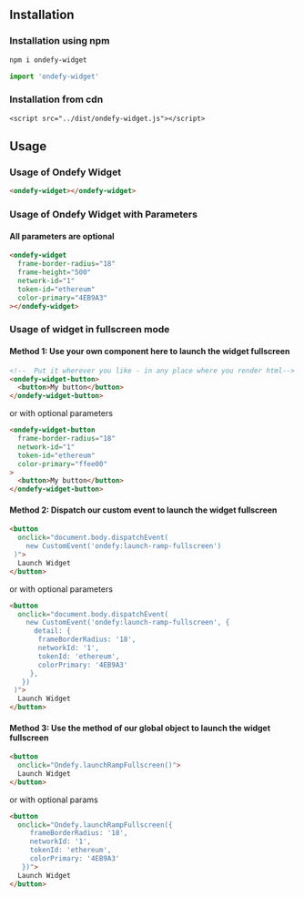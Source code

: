 ## Installation

### Installation using npm

```bash
npm i ondefy-widget
```

```javascript
import 'ondefy-widget'
```

### Installation from cdn
```
<script src="../dist/ondefy-widget.js"></script>
```

## Usage 

### Usage of Ondefy Widget

```html
<ondefy-widget></ondefy-widget>
```

### Usage of Ondefy Widget with Parameters

#### All parameters are optional
```html
<ondefy-widget
  frame-border-radius="18"
  frame-height="500"
  network-id="1"
  token-id="ethereum"
  color-primary="4EB9A3"
></ondefy-widget>
```

### Usage of widget in fullscreen mode

#### Method 1: Use your own component here to launch the widget fullscreen
```html
<!--  Put it wherever you like - in any place where you render html-->
<ondefy-widget-button>
  <button>My button</button>
</ondefy-widget-button>
```

or with optional parameters
```html
<ondefy-widget-button
  frame-border-radius="18"
  network-id="1"
  token-id="ethereum"
  color-primary="ffee00"
>
  <button>My button</button>
</ondefy-widget-button>
```


#### Method 2: Dispatch our custom event to launch the widget fullscreen
```html
<button
  onclick="document.body.dispatchEvent(
    new CustomEvent('ondefy:launch-ramp-fullscreen')
 )">
  Launch Widget
</button>
```

or with optional parameters
```html
<button
  onclick="document.body.dispatchEvent(
    new CustomEvent('ondefy:launch-ramp-fullscreen', {
      detail: {
       frameBorderRadius: '18',
       networkId: '1',
       tokenId: 'ethereum',
       colorPrimary: '4EB9A3'
     },
   })
 )">
  Launch Widget
</button>
```

#### Method 3: Use the method of our global object to launch the widget fullscreen
```html
<button
  onclick="Ondefy.launchRampFullscreen()">
  Launch Widget
</button>
```

or with optional params

```html
<button
  onclick="Ondefy.launchRampFullscreen({
     frameBorderRadius: '18',
     networkId: '1',
     tokenId: 'ethereum',
     colorPrimary: '4EB9A3'
   })">
  Launch Widget
</button>
```

